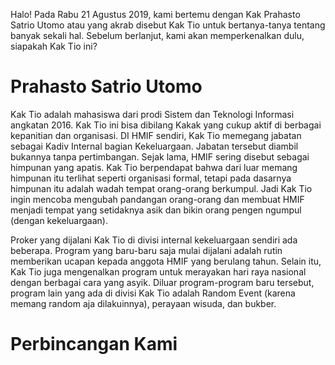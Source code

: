 Halo! Pada Rabu 21 Agustus 2019, kami bertemu dengan Kak Prahasto
Satrio Utomo atau yang akrab disebut Kak Tio untuk bertanya-tanya tentang banyak sekali hal.
Sebelum berlanjut, kami akan memperkenalkan dulu, siapakah Kak Tio ini?

# Prahasto Satrio Utomo

Kak Tio adalah mahasiswa dari prodi Sistem dan Teknologi Informasi
angkatan 2016. Kak Tio ini bisa dibilang Kakak yang cukup aktif
di berbagai kepanitian dan organisasi. DI HMIF sendiri, Kak Tio
memegang jabatan sebagai Kadiv Internal bagian Kekeluargaan. Jabatan
tersebut diambil bukannya tanpa pertimbangan. Sejak lama, HMIF sering
disebut sebagai himpunan yang apatis. Kak Tio berpendapat bahwa dari luar
memang himpunan itu terlihat seperti organisasi formal, tetapi pada dasarnya
himpunan itu adalah wadah tempat orang-orang berkumpul. Jadi Kak Tio
ingin mencoba mengubah pandangan orang-orang dan membuat HMIF menjadi
tempat yang setidaknya asik dan bikin orang pengen ngumpul (dengan kekeluargaan).

Proker yang dijalani Kak Tio di divisi internal kekeluargaan sendiri ada
beberapa. Program yang baru-baru saja mulai dijalani adalah rutin memberikan
ucapan kepada anggota HMIF yang berulang tahun. Selain itu, Kak Tio juga
mengenalkan program untuk merayakan hari raya nasional dengan berbagai cara yang asyik.
Diluar program-program baru tersebut, program lain yang ada di divisi Kak Tio
adalah Random Event (karena memang random aja dilakuinnya), perayaan wisuda, dan bukber.

# Perbincangan Kami
